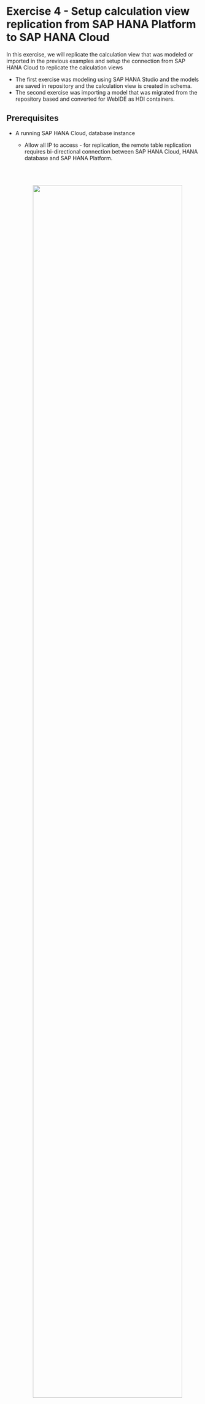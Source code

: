 # Exercise 4 - Setup calculation view replication from SAP HANA Platform to SAP HANA Cloud

In this exercise, we will replicate the calculation view that was modeled or imported in the previous examples and setup the connection from SAP HANA Cloud to replicate the calculation views
- The first exercise was modeling using SAP HANA Studio and the models are saved in repository and the calculation view is created in schema.
- The second exercise was importing a model that was migrated from the repository based and converted for WebIDE as HDI containers.


## Prerequisites

- A running SAP HANA Cloud, database instance
  - Allow all IP to access - for replication, the remote table replication requires bi-directional connection between SAP HANA Cloud, HANA database and SAP HANA Platform.

  <BR /><BR /><CENTER><img src="./images/AllowAllIPs.png" width="90%"></CENTER><BR /><BR />

<details><summary>(Optional)Setup cloud connector for configuration after the live event</summary>
  <p>
  - In a corporate environment, the on-premise systems are protected behind  firewalls. To allow connection from SAP HANA Cloud to on-premise SAP HANA Platform, a cloud connector setup is required. For the simplicity of this workshop, this step will not be required as we have the SAP HANA Platform running in the public network so that a connection can be established directly from the SAP HANA Cloud instance.

  Please follow the following tutorial to install and configure the cloud Connector
  [Use the Cloud Connector to Connect SAP HANA On-Premise to SAP HANA Cloud, SAP HANA Database](https://developers.sap.com/tutorials/hana-cloud-mission-extend-08.html)
  </p>
</details>
<BR />

For connecting to the SAP HANA Platform, a technical user TECHEDCONNXX will be used with the correct privileges. The following privileges are required for the user

>- CATALOG READ for the wizard ui to list the objects to be selected for replication.
>- SELECT, DROP, and CREATE ANY on the schemas of users to be replicated for replicating users other than the technical user.
>- SELECT, DROP, and CREATE ANY on schemas with objects to be replicated objects to be replication assuming different from the user above.
>- SELECT on any other objects to be replicated, and TRIGGER if these objects need to be replicated in real-time. Trigger is needed as it is the means of real-time replication.

## Setup connection from SAP HANA Cloud to SAP HANA Platform

- From the SAP Cloud Central, start the SAP HANA Cloud, SAP HANA Database if it is not already running.

- Once the SAP HANA database is running, right click on the actions and select "Open in SAP HANA Cockpit" menu

  <BR /><BR /><CENTER><img src="./images/OpenCockpit.png" width="90%"></CENTER><BR /><BR />

- Login as DBADMIN
- In the Monitoring views, locate the "Connections to SAP HANA Cloud" card and select "Create Replication" to start the Replication Service wizard for replicating the calculation views

  <BR /><BR /><CENTER><img src="./images/ConnectionsToSAPHANA.png" width="400"></CENTER><BR /><BR />

- "Create New Replication" wizard starts and the first step is to select the connection type of the source system. First, we will choose "Create a New Connection" which is already selected and select "SAP HANA 2.0 On-Premise" as the source system will will connect during the live workshop is SAP HANA 2.0 SPS06. This will use the remote table replication which is HANA native replication between HANA systems. For SPS04 or lower, as remote table replication is not supported, SDI will be used for replicating.
Once the selection is done, click "Create Connection" to move to the second step

  <BR /><BR /><CENTER><img src="./images/ConnectionType.png" width="90%"></CENTER><BR /><BR />

- Next, setup the connection properties to the on-premise SAP HANA Platform and click "Step 3" to move to the next step
  - Enter name for the connection. The connection will be created as a remote source within the database
  - (Optional) Enable "Use Cloud Connector" for users following this exercise after the event and configured a cloud connector
  - Enter remote connection information to the SAP HANA Platform database
    - (Optional) When using the cloud connector, a virtual host and virtual port is mapped to the on-premise system. Use the virtual host and virtual port information here
  - Next enter the technical user to connect to the on-premise HANA database
  - Click "Create Connection" button once the property information have been entered to create the remote source in the background. Once the remote source is created, the wizard will show the status and move to the next step

  <BR /><BR /><CENTER><img src="./images/CreateConnection.png" width="90%"></CENTER><BR /><BR />

- Next step is to select the schema owner where the table data exists. Select all users that is listed and click Step 4
  - The schema owner list is shown based on SELECT privileges given to the technical user TECHEDCONXX. If the schema owner is not listed here, need to check if the SELECT privilege have been granted correctly.
  - There may be 2 different users shown, TECHEDUSERXX is for the schema based calculation views and TECED_2022_HDI_DB_1 is for the HDI container depending on the completion of Exercise 2 and 3.

  <BR /><BR /><CENTER><img src="./images/ReplicateOwner.png" width="90%"></CENTER><BR /><BR />

- As the original password cannot be extracted, enter the password for the schema owners that is being replicated and click Step 5

  <BR /><BR /><CENTER><img src="./images/ReplicateOwnerPassword.png" width="90%"></CENTER><BR /><BR />

- Now, we will select the calculation view that we would like to use in the SAP HANA Cloud. We will select the top level calculation view and the Replication Service will parse the metadata from the source system and build the dependent objects tree. Then it will re-create the runtime objects in SAP HANA Cloud from leaf up considering the dependency until the selected calculation view is created.
  - For repository based calculation view, select "BasketAnalysis/COMBINESOURCEFORBASKETANALYSIS" object which is the top level calculation view
  - Click "Confirm" button to start getting the metadata of the selected object and start building up the dependency tree.

  <BR /><BR /><CENTER><img src="./images/SelectCV.png" width="90%"></CENTER><BR /><BR />

- As the Replication Service reads the remote metadata, the selected object will be shown in the monitoring view and status will be in loading state with exclamation icon to display the detail status of the replication

  <BR /><BR /><CENTER><img src="./images/StatusLoading.png" width="90%"></CENTER><BR /><BR />

  - Once the replication is done, the status will change to "Loading..." without the exclamation mark.

  <BR /><BR /><CENTER><img src="./images/StatusLoading.png" width="400"></CENTER><BR /><BR />


## Summary
You have now setup replication of calculation view from on-premise to SAP HANA Cloud, from both schema and hdi container based.

Continue to - [Exercise 5 - Extending replicated calculation view in BAS](/exercises/Exercise_5_SAP_BAS)
